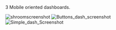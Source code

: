 3 Mobile oriented dashboards.

![shroomscreenshot](https://github.com/Vansmak/homeassistant/assets/16037573/888ee8ce-b34d-406b-b034-9f3a6f3b59f1)
![Buttons_dash_screenshot](https://github.com/Vansmak/homeassistant/assets/16037573/d3d53c23-db6f-40e5-963c-07abff216f0a)
![Simple_dash_Screenshot](https://github.com/Vansmak/homeassistant/assets/16037573/d627c26f-8587-4171-8207-5b0095d71656)
